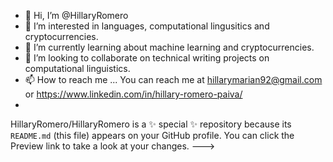 - 👋 Hi, I’m @HillaryRomero
- 👀 I’m interested in languages, computational lingusitics and cryptocurrencies. 
- 🌱 I’m currently learning about machine learning and cryptocurrencies. 
- 💞️ I’m looking to collaborate on technical writing projects on computational linguistics. 
- 📫 How to reach me ... You can reach me at hillarymarian92@gmail.com or https://www.linkedin.com/in/hillary-romero-paiva/
- 
HillaryRomero/HillaryRomero is a ✨ special ✨ repository because its `README.md` (this file) appears on your GitHub profile.
You can click the Preview link to take a look at your changes.
--->
